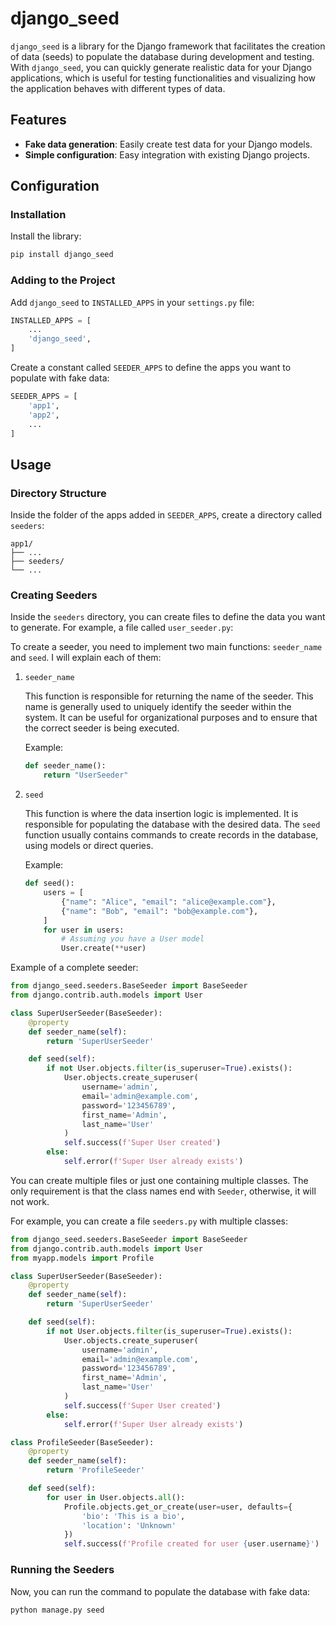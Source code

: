# django_seed

`django_seed` is a library for the Django framework that facilitates the creation of data (seeds) to populate the database during development and testing. With `django_seed`, you can quickly generate realistic data for your Django applications, which is useful for testing functionalities and visualizing how the application behaves with different types of data.

## Features

- **Fake data generation**: Easily create test data for your Django models.
- **Simple configuration**: Easy integration with existing Django projects.

## Configuration

### Installation

Install the library:

```bash
pip install django_seed
```

### Adding to the Project

Add `django_seed` to `INSTALLED_APPS` in your `settings.py` file:

```python
INSTALLED_APPS = [
    ...
    'django_seed',
]
```

Create a constant called `SEEDER_APPS` to define the apps you want to populate with fake data:

```python
SEEDER_APPS = [
    'app1',
    'app2',
    ...
]
```

## Usage

### Directory Structure

Inside the folder of the apps added in `SEEDER_APPS`, create a directory called `seeders`:

```plaintext
app1/
├── ...
├── seeders/
└── ...
```

### Creating Seeders

Inside the `seeders` directory, you can create files to define the data you want to generate. For example, a file called `user_seeder.py`:

To create a seeder, you need to implement two main functions: `seeder_name` and `seed`. I will explain each of them:

1. `seeder_name`

    This function is responsible for returning the name of the seeder. This name is generally used to uniquely identify the seeder within the system. It can be useful for organizational purposes and to ensure that the correct seeder is being executed.

    Example:

    ```python
    def seeder_name():
        return "UserSeeder"
    ```

2. `seed`

    This function is where the data insertion logic is implemented. It is responsible for populating the database with the desired data. The `seed` function usually contains commands to create records in the database, using models or direct queries.

    Example:

    ```python
    def seed():
        users = [
            {"name": "Alice", "email": "alice@example.com"},
            {"name": "Bob", "email": "bob@example.com"},
        ]
        for user in users:
            # Assuming you have a User model
            User.create(**user)
    ```

Example of a complete seeder:

```python
from django_seed.seeders.BaseSeeder import BaseSeeder
from django.contrib.auth.models import User

class SuperUserSeeder(BaseSeeder):
    @property
    def seeder_name(self):
        return 'SuperUserSeeder'

    def seed(self):
        if not User.objects.filter(is_superuser=True).exists():
            User.objects.create_superuser(
                username='admin',
                email='admin@example.com',
                password='123456789',
                first_name='Admin',
                last_name='User'
            )
            self.success(f'Super User created')
        else:
            self.error(f'Super User already exists')
```

You can create multiple files or just one containing multiple classes. The only requirement is that the class names end with `Seeder`, otherwise, it will not work.

For example, you can create a file `seeders.py` with multiple classes:

```python
from django_seed.seeders.BaseSeeder import BaseSeeder
from django.contrib.auth.models import User
from myapp.models import Profile

class SuperUserSeeder(BaseSeeder):
    @property
    def seeder_name(self):
        return 'SuperUserSeeder'

    def seed(self):
        if not User.objects.filter(is_superuser=True).exists():
            User.objects.create_superuser(
                username='admin',
                email='admin@example.com',
                password='123456789',
                first_name='Admin',
                last_name='User'
            )
            self.success(f'Super User created')
        else:
            self.error(f'Super User already exists')

class ProfileSeeder(BaseSeeder):
    @property
    def seeder_name(self):
        return 'ProfileSeeder'

    def seed(self):
        for user in User.objects.all():
            Profile.objects.get_or_create(user=user, defaults={
                'bio': 'This is a bio',
                'location': 'Unknown'
            })
            self.success(f'Profile created for user {user.username}')
```

### Running the Seeders

Now, you can run the command to populate the database with fake data:

```bash
python manage.py seed
```
